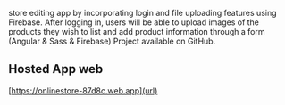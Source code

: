 store editing app by incorporating login and file uploading features using Firebase. After logging in, users will be able to upload images of the products they wish to list and add product information through a form (Angular & Sass & Firebase) Project available on GitHub. 

## Hosted App web
[https://onlinestore-87d8c.web.app](url)
